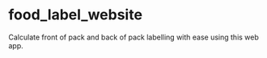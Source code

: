# food_label_website

Calculate front of pack and back of pack labelling with ease using this web app.

